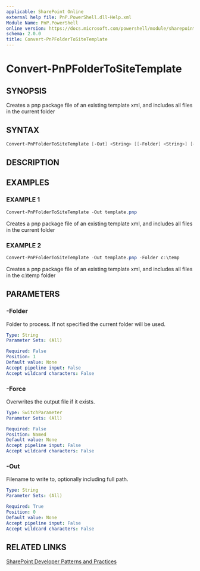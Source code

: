 ```yaml
---
applicable: SharePoint Online
external help file: PnP.PowerShell.dll-Help.xml
Module Name: PnP.PowerShell
online version: https://docs.microsoft.com/powershell/module/sharepoint-pnp/convert-pnpfoldertoSiteTemplate
schema: 2.0.0
title: Convert-PnPFolderToSiteTemplate
---
```


# Convert-PnPFolderToSiteTemplate

## SYNOPSIS
Creates a pnp package file of an existing template xml, and includes all files in the current folder

## SYNTAX

```powershell
Convert-PnPFolderToSiteTemplate [-Out] <String> [[-Folder] <String>] [-Force] [<CommonParameters>]
```

## DESCRIPTION

## EXAMPLES

### EXAMPLE 1
```powershell
Convert-PnPFolderToSiteTemplate -Out template.pnp
```

Creates a pnp package file of an existing template xml, and includes all files in the current folder

### EXAMPLE 2
```powershell
Convert-PnPFolderToSiteTemplate -Out template.pnp -Folder c:\temp
```

Creates a pnp package file of an existing template xml, and includes all files in the c:\temp folder

## PARAMETERS

### -Folder
Folder to process. If not specified the current folder will be used.

```yaml
Type: String
Parameter Sets: (All)

Required: False
Position: 1
Default value: None
Accept pipeline input: False
Accept wildcard characters: False
```

### -Force
Overwrites the output file if it exists.

```yaml
Type: SwitchParameter
Parameter Sets: (All)

Required: False
Position: Named
Default value: None
Accept pipeline input: False
Accept wildcard characters: False
```

### -Out
Filename to write to, optionally including full path.

```yaml
Type: String
Parameter Sets: (All)

Required: True
Position: 0
Default value: None
Accept pipeline input: False
Accept wildcard characters: False
```

## RELATED LINKS

[SharePoint Developer Patterns and Practices](https://aka.ms/sppnp)